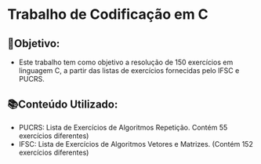 # Trabalho de Codificação em C

📌Objetivo:
-
- Este trabalho tem como objetivo a resolução de 150 exercícios em linguagem C, a partir das listas de exercícios fornecidas pelo IFSC e PUCRS.

📚Conteúdo Utilizado:
- 
- PUCRS: Lista de Exercícios de Algoritmos Repetição.
  Contém 55 exercícios diferentes)
- IFSC: Lista de Exercícios de Algoritmos Vetores e Matrizes.
  (Contém 152 exercícios diferentes)
